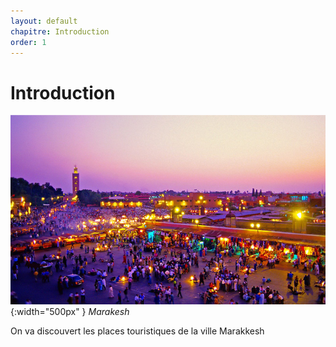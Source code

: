 ```yaml
---
layout: default
chapitre: Introduction
order: 1
---
```


# Introduction
![Introduction](../1-introduction/images/jamaa-el-fna.jpg){:width="500px" }
*Marakesh*

<!-- note -->

On va discouvert les places touristiques de la ville Marakkesh
<!-- new slide -->